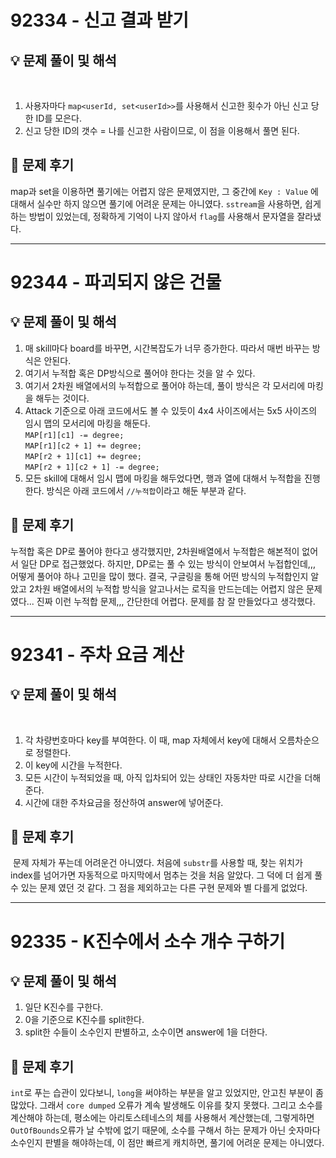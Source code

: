# 92334 - 신고 결과 받기
## 💡 문제 풀이 및 해석
​
1.  사용자마다 `map<userId, set<userId>>`를 사용해서 신고한 횟수가 아닌 신고 당한 ID를 모은다.
2.  신고 당한 ID의 갯수 = 나를 신고한 사람이므로, 이 점을 이용해서 풀면 된다.

## 🤔 문제 후기

map과 set을 이용하면 풀기에는 어렵지 않은 문제였지만, 그 중간에 `Key : Value` 에 대해서 실수만 하지 않으면 풀기에 어려운 문제는 아니였다. `sstream`을 사용하면, 쉽게 하는 방법이 있었는데, 정확하게 기억이 나지 않아서 `flag`를 사용해서 문자열을 잘라냈다.

---

# 92344 - 파괴되지 않은 건물

## 💡 문제 풀이 및 해석

1.  매 skill마다 board를 바꾸면, 시간복잡도가 너무 증가한다. 따라서 매번 바꾸는 방식은 안된다.
2.  여기서 누적합 혹은 DP방식으로 풀어야 한다는 것을 알 수 있다.
3.  여기서 2차원 배열에서의 누적합으로 풀어야 하는데, 풀이 방식은 각 모서리에 마킹을 해두는 것이다.
4.  Attack 기준으로 아래 코드에서도 볼 수 있듯이 4x4 사이즈에서는 5x5 사이즈의 임시 맵의 모서리에 마킹을 해둔다.  
    `MAP[r1][c1] -= degree;`  
    `MAP[r1][c2 + 1] += degree;`  
    `MAP[r2 + 1][c1] += degree;`  
    `MAP[r2 + 1][c2 + 1] -= degree;`
5.  모든 skill에 대해서 임시 맵에 마킹을 해두었다면, 행과 열에 대해서 누적합을 진행한다. 방식은 아래 코드에서 `//누적합`이라고 해둔 부분과 같다.

## 🤔 문제 후기

누적합 혹은 DP로 풀어야 한다고 생각했지만, 2차원배열에서 누적합은 해본적이 없어서 일단 DP로 접근했었다. 하지만, DP로는 풀 수 있는 방식이 안보여서 누접합인데,,, 어떻게 풀어야 하나 고민을 많이 했다. 결국, 구글링을 통해 어떤 방식의 누적합인지 알았고 2차원 배열에서의 누적합 방식을 알고나서는 로직을 만드는데는 어렵지 않은 문제였다... 진짜 이런 누적합 문제,,, 간단한데 어렵다. 문제를 참 잘 만들었다고 생각했다.

---

# 92341 - 주차 요금 계산

## 💡 문제 풀이 및 해석
​
1.  각 차량번호마다 key를 부여한다. 이 때, map 자체에서 key에 대해서 오름차순으로 정렬한다.
2.  이 key에 시간을 누적한다.
3.  모든 시간이 누적되었을 때, 아직 입차되어 있는 상태인 자동차만 따로 시간을 더해준다.
4.  시간에 대한 주차요금을 정산하여 answer에 넣어준다.

## 🤔 문제 후기
​
문제 자체가 푸는데 어려운건 아니였다. 처음에 `substr`를 사용할 때, 찾는 위치가 index를 넘어가면 자동적으로 마지막에서 멈추는 것을 처음 알았다. 그 덕에 더 쉽게 풀 수 있는 문제 였던 것 같다. 그 점을 제외하고는 다른 구현 문제와 별 다를게 없었다.

---

# 92335 - K진수에서 소수 개수 구하기

## 💡 문제 풀이 및 해석

1.  일단 K진수를 구한다.
2.  0을 기준으로 K진수를 split한다.
3.  split한 수들이 소수인지 판별하고, 소수이면 answer에 1을 더한다.

## 🤔 문제 후기

`int`로 푸는 습관이 있다보니, `long`을 써야하는 부분을 알고 있었지만, 안고친 부분이 좀 많았다. 그래서 `core dumped` 오류가 계속 발생해도 이유를 찾지 못했다. 그리고 소수를 계산해야 하는데, 평소에는 아리토스테네스의 체를 사용해서 계산했는데, 그렇게하면 `OutOfBounds`오류가 날 수밖에 없기 때문에, 소수를 구해서 하는 문제가 아닌 숫자마다 소수인지 판별을 해야하는데, 이 점만 빠르게 캐치하면, 풀기에 어려운 문제는 아니였다.